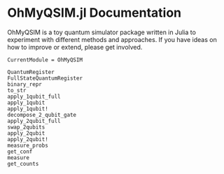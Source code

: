 # OhMyQSIM.jl Documentation

OhMyQSIM is a toy quantum simulator package written in Julia to experiment with different methods and approaches. If you have ideas on how to improve or extend, please get involved.

```@meta
CurrentModule = OhMyQSIM
```

```@docs
QuantumRegister
FullStateQuantumRegister
binary_repr
to_str
apply_1qubit_full
apply_1qubit
apply_1qubit!
decompose_2_qubit_gate
apply_2qubit_full
swap_2qubits
apply_2qubit
apply_2qubit!
measure_probs
get_conf
measure
get_counts


```

